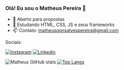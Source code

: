 ### Olá! Eu sou o Matheus Pereira 👋

- 🔭 Aberto para propostas
- 🌱 Estudando HTML, CSS, JS e seus frameworks
- 📫 Contato: matheusgonsalvespereira@gmail.com

Sociais: 

[![Instagram](https://img.shields.io/badge/Instagram-E4405F?style=for-the-badge&logo=instagram&logoColor=white)](https://www.instagram.com/japinha_pvd4/)
[![Linkedin](https://img.shields.io/badge/LinkedIn-0077B5?style=for-the-badge&logo=linkedin&logoColor=white)](https://www.linkedin.com/in/matheuspereiragonsalves/)

![Matheus GitHub stats](https://github-readme-stats.vercel.app/api?username=Matheuspgonsalves&show_icons=true&theme=radical)
[![Top Langs](https://github-readme-stats.vercel.app/api/top-langs/?username=Matheuspgonsalves)](https://github.com/anuraghazra/github-readme-stats)
